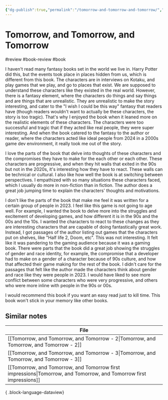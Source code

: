```yaml
---
{"dg-publish":true,"permalink":"/tomorrow-and-tomorrow-and-tomorrow/","created":"2024-01-10T16:46:16.630+09:00","updated":"2024-01-10T17:06:16.417+09:00"}
---
```


# Tomorrow, and Tomorrow, and Tomorrow

#review #book-review #book 

I haven't read many fantasy books set in the world we live in. Harry Potter did this, but the events took place in places hidden from us, which is different from this book. The characters are in interviews on Kotaku, and play games that we play, and go to places that exist. We are supposed to understand these characters like they existed in the real world. However, there is a fantasy element, where the characters do things and say things and are things that are unrealistic. They are unrealistic to make the story interesting, and cater to the "I wish I could be this way" fantasy that readers have (though readers wouldn't want to actually be these characters, the story is too tragic). That's why I enjoyed the book when it leaned more on the realistic elements of these characters. The characters were too successful and tragic that if they acted like real people, they were super interesting. And when the book catered to the fantasy to the author or reader, where the characters acted like ideal people from 2024 in a 2000s game dev environment, it really took me out of the story.

I love the parts of the book that delve into thoughts of these characters and the compromises they have to make for the each other or each other. These characters are progressive, and when they hit walls that exited in the 90s but not in the 2020s, it's interesting how they have to react. These walls can be technical or cultural. I also like how well the book is at switching between perspectives. I empathized with so many situations these characters faced, which I usually do more in non-fiction than in fiction. The author does a great job jumping time to explain the characters' thoughts and motivations.

I don't like the parts of the book that make me feel it was written for a certain group of people in 2023. I feel like this game is not going to age well. For example, I wanted the book to delve more into the struggles and excitement of developing games, and how different it is in the 90s and the 00s and the 10s. I wanted the characters to react to these changes as they are interesting characters that are capable of doing fantastically great work. Instead, I got passages of the author listing out games that the characters put on shelves, like "Half life 2, Doom, etc". This was not interesting. It felt like it was pandering to the gaming audience because it was a gaming book. There were parts that the book did a great job showing the struggles of gender and race identity, for example, the compromise that a developer had to make on a gender of a character because of 90s culture, and how that affected their game making for the rest of the book. I didn't care for the passages that felt like the author made the characters think about gender and race like they were people in 2023. I would have liked to see more conflict between some characters who were very progressive, and others who were more inline with people in the 90s or 00s.

I would recommend this book if you want an easy read just to kill time. This book won't stick in your memory like other books.

## Similar notes

| File                                                                                                                  |
| --------------------------------------------------------------------------------------------------------------------- |
| [[Tomorrow, and Tomorrow, and Tomorrow - 2\|Tomorrow, and Tomorrow, and Tomorrow - 2]]                             |
| [[Tomorrow, and Tomorrow, and Tomorrow - 3\|Tomorrow, and Tomorrow, and Tomorrow - 3]]                             |
| [[Tomorrow, and Tomorrow, and Tomorrow first impressions\|Tomorrow, and Tomorrow, and Tomorrow first impressions]] |

{ .block-language-dataview}
